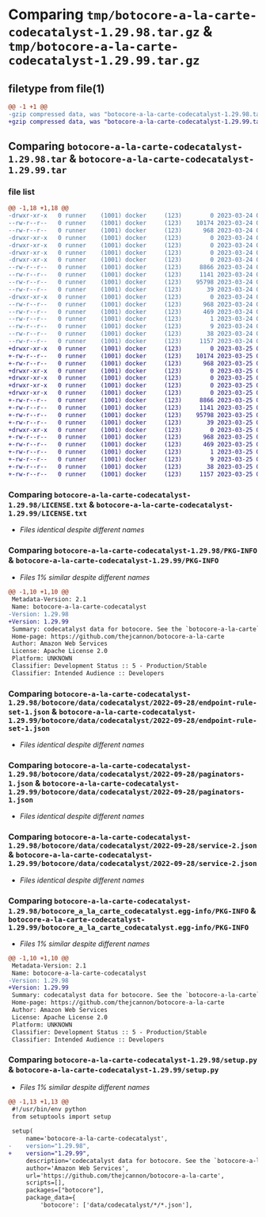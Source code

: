 # Comparing `tmp/botocore-a-la-carte-codecatalyst-1.29.98.tar.gz` & `tmp/botocore-a-la-carte-codecatalyst-1.29.99.tar.gz`

## filetype from file(1)

```diff
@@ -1 +1 @@
-gzip compressed data, was "botocore-a-la-carte-codecatalyst-1.29.98.tar", last modified: Fri Mar 24 01:24:05 2023, max compression
+gzip compressed data, was "botocore-a-la-carte-codecatalyst-1.29.99.tar", last modified: Sat Mar 25 01:22:23 2023, max compression
```

## Comparing `botocore-a-la-carte-codecatalyst-1.29.98.tar` & `botocore-a-la-carte-codecatalyst-1.29.99.tar`

### file list

```diff
@@ -1,18 +1,18 @@
-drwxr-xr-x   0 runner    (1001) docker     (123)        0 2023-03-24 01:24:05.493813 botocore-a-la-carte-codecatalyst-1.29.98/
--rw-r--r--   0 runner    (1001) docker     (123)    10174 2023-03-24 01:24:05.000000 botocore-a-la-carte-codecatalyst-1.29.98/LICENSE.txt
--rw-r--r--   0 runner    (1001) docker     (123)      968 2023-03-24 01:24:05.493813 botocore-a-la-carte-codecatalyst-1.29.98/PKG-INFO
-drwxr-xr-x   0 runner    (1001) docker     (123)        0 2023-03-24 01:24:05.493813 botocore-a-la-carte-codecatalyst-1.29.98/botocore/
-drwxr-xr-x   0 runner    (1001) docker     (123)        0 2023-03-24 01:24:05.493813 botocore-a-la-carte-codecatalyst-1.29.98/botocore/data/
-drwxr-xr-x   0 runner    (1001) docker     (123)        0 2023-03-24 01:24:05.493813 botocore-a-la-carte-codecatalyst-1.29.98/botocore/data/codecatalyst/
-drwxr-xr-x   0 runner    (1001) docker     (123)        0 2023-03-24 01:24:05.493813 botocore-a-la-carte-codecatalyst-1.29.98/botocore/data/codecatalyst/2022-09-28/
--rw-r--r--   0 runner    (1001) docker     (123)     8866 2023-03-24 01:23:57.000000 botocore-a-la-carte-codecatalyst-1.29.98/botocore/data/codecatalyst/2022-09-28/endpoint-rule-set-1.json
--rw-r--r--   0 runner    (1001) docker     (123)     1141 2023-03-24 01:23:57.000000 botocore-a-la-carte-codecatalyst-1.29.98/botocore/data/codecatalyst/2022-09-28/paginators-1.json
--rw-r--r--   0 runner    (1001) docker     (123)    95798 2023-03-24 01:23:57.000000 botocore-a-la-carte-codecatalyst-1.29.98/botocore/data/codecatalyst/2022-09-28/service-2.json
--rw-r--r--   0 runner    (1001) docker     (123)       39 2023-03-24 01:23:57.000000 botocore-a-la-carte-codecatalyst-1.29.98/botocore/data/codecatalyst/2022-09-28/waiters-2.json
-drwxr-xr-x   0 runner    (1001) docker     (123)        0 2023-03-24 01:24:05.493813 botocore-a-la-carte-codecatalyst-1.29.98/botocore_a_la_carte_codecatalyst.egg-info/
--rw-r--r--   0 runner    (1001) docker     (123)      968 2023-03-24 01:24:05.000000 botocore-a-la-carte-codecatalyst-1.29.98/botocore_a_la_carte_codecatalyst.egg-info/PKG-INFO
--rw-r--r--   0 runner    (1001) docker     (123)      469 2023-03-24 01:24:05.000000 botocore-a-la-carte-codecatalyst-1.29.98/botocore_a_la_carte_codecatalyst.egg-info/SOURCES.txt
--rw-r--r--   0 runner    (1001) docker     (123)        1 2023-03-24 01:24:05.000000 botocore-a-la-carte-codecatalyst-1.29.98/botocore_a_la_carte_codecatalyst.egg-info/dependency_links.txt
--rw-r--r--   0 runner    (1001) docker     (123)        9 2023-03-24 01:24:05.000000 botocore-a-la-carte-codecatalyst-1.29.98/botocore_a_la_carte_codecatalyst.egg-info/top_level.txt
--rw-r--r--   0 runner    (1001) docker     (123)       38 2023-03-24 01:24:05.493813 botocore-a-la-carte-codecatalyst-1.29.98/setup.cfg
--rw-r--r--   0 runner    (1001) docker     (123)     1157 2023-03-24 01:24:05.000000 botocore-a-la-carte-codecatalyst-1.29.98/setup.py
+drwxr-xr-x   0 runner    (1001) docker     (123)        0 2023-03-25 01:22:23.094401 botocore-a-la-carte-codecatalyst-1.29.99/
+-rw-r--r--   0 runner    (1001) docker     (123)    10174 2023-03-25 01:22:22.000000 botocore-a-la-carte-codecatalyst-1.29.99/LICENSE.txt
+-rw-r--r--   0 runner    (1001) docker     (123)      968 2023-03-25 01:22:23.094401 botocore-a-la-carte-codecatalyst-1.29.99/PKG-INFO
+drwxr-xr-x   0 runner    (1001) docker     (123)        0 2023-03-25 01:22:23.094401 botocore-a-la-carte-codecatalyst-1.29.99/botocore/
+drwxr-xr-x   0 runner    (1001) docker     (123)        0 2023-03-25 01:22:23.094401 botocore-a-la-carte-codecatalyst-1.29.99/botocore/data/
+drwxr-xr-x   0 runner    (1001) docker     (123)        0 2023-03-25 01:22:23.094401 botocore-a-la-carte-codecatalyst-1.29.99/botocore/data/codecatalyst/
+drwxr-xr-x   0 runner    (1001) docker     (123)        0 2023-03-25 01:22:23.094401 botocore-a-la-carte-codecatalyst-1.29.99/botocore/data/codecatalyst/2022-09-28/
+-rw-r--r--   0 runner    (1001) docker     (123)     8866 2023-03-25 01:22:12.000000 botocore-a-la-carte-codecatalyst-1.29.99/botocore/data/codecatalyst/2022-09-28/endpoint-rule-set-1.json
+-rw-r--r--   0 runner    (1001) docker     (123)     1141 2023-03-25 01:22:12.000000 botocore-a-la-carte-codecatalyst-1.29.99/botocore/data/codecatalyst/2022-09-28/paginators-1.json
+-rw-r--r--   0 runner    (1001) docker     (123)    95798 2023-03-25 01:22:12.000000 botocore-a-la-carte-codecatalyst-1.29.99/botocore/data/codecatalyst/2022-09-28/service-2.json
+-rw-r--r--   0 runner    (1001) docker     (123)       39 2023-03-25 01:22:12.000000 botocore-a-la-carte-codecatalyst-1.29.99/botocore/data/codecatalyst/2022-09-28/waiters-2.json
+drwxr-xr-x   0 runner    (1001) docker     (123)        0 2023-03-25 01:22:23.094401 botocore-a-la-carte-codecatalyst-1.29.99/botocore_a_la_carte_codecatalyst.egg-info/
+-rw-r--r--   0 runner    (1001) docker     (123)      968 2023-03-25 01:22:23.000000 botocore-a-la-carte-codecatalyst-1.29.99/botocore_a_la_carte_codecatalyst.egg-info/PKG-INFO
+-rw-r--r--   0 runner    (1001) docker     (123)      469 2023-03-25 01:22:23.000000 botocore-a-la-carte-codecatalyst-1.29.99/botocore_a_la_carte_codecatalyst.egg-info/SOURCES.txt
+-rw-r--r--   0 runner    (1001) docker     (123)        1 2023-03-25 01:22:23.000000 botocore-a-la-carte-codecatalyst-1.29.99/botocore_a_la_carte_codecatalyst.egg-info/dependency_links.txt
+-rw-r--r--   0 runner    (1001) docker     (123)        9 2023-03-25 01:22:23.000000 botocore-a-la-carte-codecatalyst-1.29.99/botocore_a_la_carte_codecatalyst.egg-info/top_level.txt
+-rw-r--r--   0 runner    (1001) docker     (123)       38 2023-03-25 01:22:23.094401 botocore-a-la-carte-codecatalyst-1.29.99/setup.cfg
+-rw-r--r--   0 runner    (1001) docker     (123)     1157 2023-03-25 01:22:22.000000 botocore-a-la-carte-codecatalyst-1.29.99/setup.py
```

### Comparing `botocore-a-la-carte-codecatalyst-1.29.98/LICENSE.txt` & `botocore-a-la-carte-codecatalyst-1.29.99/LICENSE.txt`

 * *Files identical despite different names*

### Comparing `botocore-a-la-carte-codecatalyst-1.29.98/PKG-INFO` & `botocore-a-la-carte-codecatalyst-1.29.99/PKG-INFO`

 * *Files 1% similar despite different names*

```diff
@@ -1,10 +1,10 @@
 Metadata-Version: 2.1
 Name: botocore-a-la-carte-codecatalyst
-Version: 1.29.98
+Version: 1.29.99
 Summary: codecatalyst data for botocore. See the `botocore-a-la-carte` package for more info.
 Home-page: https://github.com/thejcannon/botocore-a-la-carte
 Author: Amazon Web Services
 License: Apache License 2.0
 Platform: UNKNOWN
 Classifier: Development Status :: 5 - Production/Stable
 Classifier: Intended Audience :: Developers
```

### Comparing `botocore-a-la-carte-codecatalyst-1.29.98/botocore/data/codecatalyst/2022-09-28/endpoint-rule-set-1.json` & `botocore-a-la-carte-codecatalyst-1.29.99/botocore/data/codecatalyst/2022-09-28/endpoint-rule-set-1.json`

 * *Files identical despite different names*

### Comparing `botocore-a-la-carte-codecatalyst-1.29.98/botocore/data/codecatalyst/2022-09-28/paginators-1.json` & `botocore-a-la-carte-codecatalyst-1.29.99/botocore/data/codecatalyst/2022-09-28/paginators-1.json`

 * *Files identical despite different names*

### Comparing `botocore-a-la-carte-codecatalyst-1.29.98/botocore/data/codecatalyst/2022-09-28/service-2.json` & `botocore-a-la-carte-codecatalyst-1.29.99/botocore/data/codecatalyst/2022-09-28/service-2.json`

 * *Files identical despite different names*

### Comparing `botocore-a-la-carte-codecatalyst-1.29.98/botocore_a_la_carte_codecatalyst.egg-info/PKG-INFO` & `botocore-a-la-carte-codecatalyst-1.29.99/botocore_a_la_carte_codecatalyst.egg-info/PKG-INFO`

 * *Files 1% similar despite different names*

```diff
@@ -1,10 +1,10 @@
 Metadata-Version: 2.1
 Name: botocore-a-la-carte-codecatalyst
-Version: 1.29.98
+Version: 1.29.99
 Summary: codecatalyst data for botocore. See the `botocore-a-la-carte` package for more info.
 Home-page: https://github.com/thejcannon/botocore-a-la-carte
 Author: Amazon Web Services
 License: Apache License 2.0
 Platform: UNKNOWN
 Classifier: Development Status :: 5 - Production/Stable
 Classifier: Intended Audience :: Developers
```

### Comparing `botocore-a-la-carte-codecatalyst-1.29.98/setup.py` & `botocore-a-la-carte-codecatalyst-1.29.99/setup.py`

 * *Files 1% similar despite different names*

```diff
@@ -1,13 +1,13 @@
 #!/usr/bin/env python
 from setuptools import setup
 
 setup(
     name='botocore-a-la-carte-codecatalyst',
-    version="1.29.98",
+    version="1.29.99",
     description='codecatalyst data for botocore. See the `botocore-a-la-carte` package for more info.',
     author='Amazon Web Services',
     url='https://github.com/thejcannon/botocore-a-la-carte',
     scripts=[],
     packages=["botocore"],
     package_data={
         'botocore': ['data/codecatalyst/*/*.json'],
```

